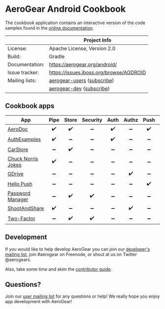 # AeroGear Android Cookbook

The cookbook application contains an interactive version of the code samples found in the [online documentation](https://aerogear.org/getstarted/demos/#android).  

|                 | Project Info                                                                                                                           |
| --------------- | -------------------------------------------------------------------------------------------------------------------------------------- |
| License:        | Apache License, Version 2.0                                                                                                            |
| Build:          | Gradle                                                                                                                                 |
| Documentation:  | https://aerogear.org/android/                                                                                                          |
| Issue tracker:  | https://issues.jboss.org/browse/AGDROID                                                                                                |
| Mailing lists:  | [aerogear-users](http://aerogear-users.1116366.n5.nabble.com/) ([subscribe](https://lists.jboss.org/mailman/listinfo/aerogear-users))  |
|                 | [aerogear-dev](http://aerogear-dev.1069024.n5.nabble.com/) ([subscribe](https://lists.jboss.org/mailman/listinfo/aerogear-dev))        |

## Cookbook apps

| App                                      | Pipe               | Store              | Security            | Auth               | Authz              | Push               | Sync               | 
|------------------------------------------|:------------------:|:------------------:|:-------------------:|:------------------:|:------------------:|:------------------:| :-----------------:|
| [AeroDoc](AeroDoc)                       | :heavy_check_mark: | :heavy_check_mark: | :heavy_minus_sign: |  :heavy_check_mark: | :heavy_minus_sign: | :heavy_check_mark: | :heavy_minus_sign: |
| [AuthExamples](AuthExamples)             | :heavy_check_mark: | :heavy_minus_sign: | :heavy_minus_sign: |  :heavy_check_mark: | :heavy_minus_sign: | :heavy_minus_sign: | :heavy_minus_sign: |
| [CarStore](CarStore)                     | :heavy_minus_sign: | :heavy_check_mark: | :heavy_minus_sign: |  :heavy_minus_sign: | :heavy_minus_sign: | :heavy_minus_sign: | :heavy_minus_sign: |
| [Chuck Norris Jokes](ChuckNorrisJokes)   | :heavy_check_mark: | :heavy_minus_sign: | :heavy_minus_sign: |  :heavy_minus_sign: | :heavy_minus_sign: | :heavy_minus_sign: | :heavy_minus_sign: |
| [GDrive](GDrive)                         | :heavy_minus_sign: | :heavy_minus_sign: | :heavy_minus_sign: |  :heavy_minus_sign: | :heavy_check_mark: | :heavy_minus_sign: | :heavy_minus_sign: | 
| [Hello Push](HelloPush)                  | :heavy_minus_sign: | :heavy_minus_sign: | :heavy_minus_sign: |  :heavy_minus_sign: | :heavy_minus_sign: | :heavy_check_mark: | :heavy_minus_sign: |
| [Password Manager](PasswordManager)      | :heavy_minus_sign: | :heavy_check_mark: | :heavy_check_mark: |  :heavy_minus_sign: | :heavy_minus_sign: | :heavy_minus_sign: | :heavy_minus_sign: |
| [ShootAndShare](ShootAndShare)           | :heavy_check_mark: | :heavy_minus_sign: | :heavy_minus_sign: |  :heavy_minus_sign: | :heavy_check_mark: | :heavy_minus_sign: | :heavy_minus_sign: |
| [Two-Factor](Two-Factor)                 | :heavy_minus_sign: | :heavy_check_mark: | :heavy_check_mark: |  :heavy_minus_sign: | :heavy_minus_sign: | :heavy_minus_sign: | :heavy_minus_sign: |

## Development

If you would like to help develop AeroGear you can join our [developer's mailing list](https://lists.jboss.org/mailman/listinfo/aerogear-dev), join #aerogear on Freenode, or shout at us on Twitter @aerogears.

Also, take some time and skim the [contributor guide](http://aerogear.org/docs/guides/Contributing/).

## Questions?

Join our [user mailing list](https://lists.jboss.org/mailman/listinfo/aerogear-users) for any questions or help! We really hope you enjoy app development with AeroGear!


